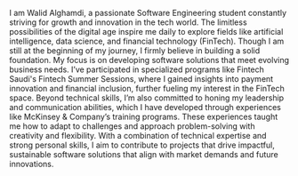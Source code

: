 I am Walid Alghamdi, a passionate Software Engineering student constantly striving for growth and innovation in the tech world. 
The limitless possibilities of the digital age inspire me daily to explore fields like artificial intelligence, data science, and financial technology (FinTech).
Though I am still at the beginning of my journey, I firmly believe in building a solid foundation. 
My focus is on developing software solutions that meet evolving business needs. 
I’ve participated in specialized programs like Fintech Saudi's Fintech Summer Sessions, where I gained insights into payment innovation and financial inclusion,
further fueling my interest in the FinTech space.
Beyond technical skills, I’m also committed to honing my leadership and communication abilities,
which I have developed through experiences like McKinsey & Company’s training programs. 
These experiences taught me how to adapt to challenges and approach problem-solving with creativity and flexibility.
With a combination of technical expertise and strong personal skills, 
I aim to contribute to projects that drive impactful, sustainable software solutions that align with market demands and future innovations.
